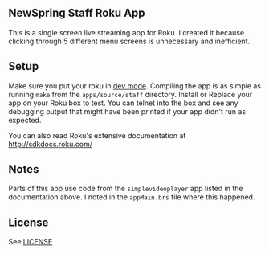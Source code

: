 NewSpring Staff Roku App
------------------------

This is a single screen live streaming app for Roku. I created it because
clicking through 5 different menu screens is unnecessary and inefficient.

Setup
-----

Make sure you put your roku in [dev mode](http://sdkdocs.roku.com/display/sdkdoc/Developer+Guide#DeveloperGuide-71EnablingDevelopmentModeonyourbox). Compiling the app is as simple as running `make` from the `apps/source/staff` directory. Install or Replace your app on your Roku box to test. You can telnet into the box and see any debugging output that might have been printed if your app didn't run as expected.

You can also read Roku's extensive documentation at http://sdkdocs.roku.com/

Notes
-----

Parts of this app use code from the `simplevideoplayer` app listed in the
documentation above. I noted in the `appMain.brs` file where this happened.

License
-------

See [LICENSE](https://github.com/NewSpring/Staff-Roku/blob/master/LICENSE)
